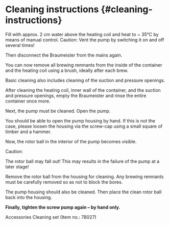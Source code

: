 # Cleaning instructions {#cleaning-instructions}

Fill with approx. 2 cm water above the heating coil and heat to ~ 35°C by means of manual control. Caution: Vent the pump by switching it on and off several times!

Then disconnect the Braumeister from the mains again.

You can now remove all brewing remnants from the inside of the container and the heating coil using a brush, ideally after each brew.

Basic cleaning also includes cleaning of the suction and pressure openings.

After cleaning the heating coil, inner wall of the container, and the suction and pressure openings, empty the Braumeister and rinse the entire container once more.

Next, the pump must be cleaned. Open the pump.

You should be able to open the pump housing by hand. If this is not the case, please loosen the housing via the screw-cap using a small square of timber and a hammer.

Now, the rotor ball in the interior of the pump becomes visible.

Caution:

The rotor ball may fall out! This may results in the failure of the pump at a later stage!

Remove the rotor ball from the housing for cleaning. Any brewing remnants must be carefully removed so as not to block the bores.

The pump housing should also be cleaned. Then place the clean rotor ball back into the housing.

**Finally, tighten the screw pump again – by hand only.**

Accessories Cleaning set (Item no.: 78027)
